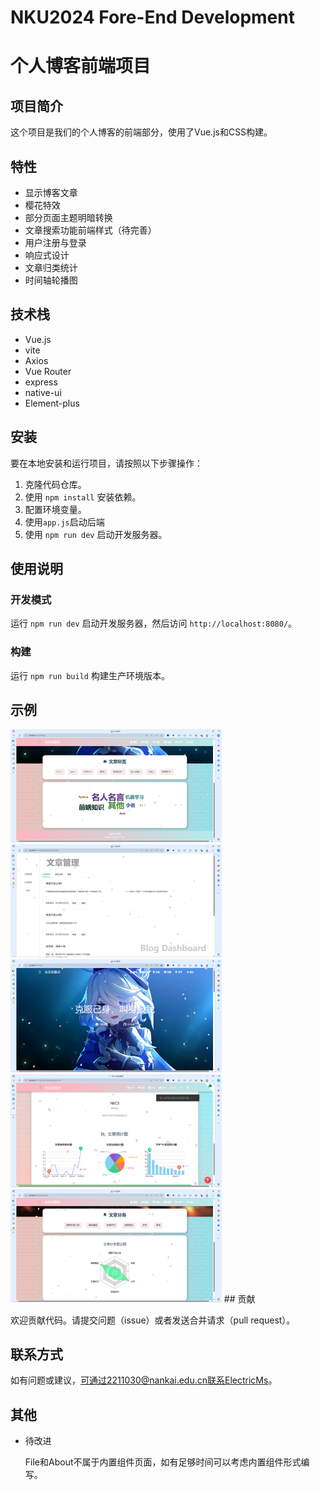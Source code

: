 # NKU2024 Fore-End Development

# 个人博客前端项目

## 项目简介

这个项目是我们的个人博客的前端部分，使用了Vue.js和CSS构建。

## 特性

- 显示博客文章
- 樱花特效
- 部分页面主题明暗转换
- 文章搜索功能前端样式（待完善）
- 用户注册与登录
- 响应式设计
- 文章归类统计
- 时间轴轮播图

## 技术栈

- Vue.js
- vite
- Axios
- Vue Router
- express
- native-ui
- Element-plus

## 安装

要在本地安装和运行项目，请按照以下步骤操作：

1. 克隆代码仓库。
2. 使用 `npm install` 安装依赖。
3. 配置环境变量。
4. 使用`app.js`启动后端
5. 使用 `npm run dev` 启动开发服务器。

## 使用说明

### 开发模式

运行 `npm run dev` 启动开发服务器，然后访问 `http://localhost:8080/`。

### 构建

运行 `npm run build` 构建生产环境版本。

## 示例

<img src="/client/src/medias/readmeimg/0a928ef29b57d0bb709c3c276c3983c.png" alt="23345ba2b06b8a437a03fd3c2a7258e" style="zoom: 33%;" />
<img src="/client/src/medias/readmeimg/2ea0d05ea6a166735207340e52556c2.png" alt="23345ba2b06b8a437a03fd3c2a7258e" style="zoom: 33%;" />
<img src="/client/src/medias/readmeimg/42cd84bbc54470dcaaf335069ad5a47.png" alt="23345ba2b06b8a437a03fd3c2a7258e" style="zoom: 33%;" />
<img src="/client/src/medias/readmeimg/84c3b668368411bca3931a8f2adc46c.png" alt="23345ba2b06b8a437a03fd3c2a7258e" style="zoom: 33%;" />
<img src="/client/src/medias/readmeimg/ddb62edb619cb37db5decbbae255358.png" alt="23345ba2b06b8a437a03fd3c2a7258e" style="zoom: 33%;" />
## 贡献

欢迎贡献代码。请提交问题（issue）或者发送合并请求（pull request）。

## 联系方式

如有问题或建议，可通过2211030@nankai.edu.cn联系ElectricMs。

## 其他

* 待改进

  File和About不属于内置组件页面，如有足够时间可以考虑内置组件形式编写。